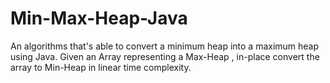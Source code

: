 # Min-Max-Heap-Java
An algorithms that's able to convert a minimum heap into a maximum heap using Java.
Given an Array representing a Max-Heap , in-place convert the array to Min-Heap in linear time complexity.
